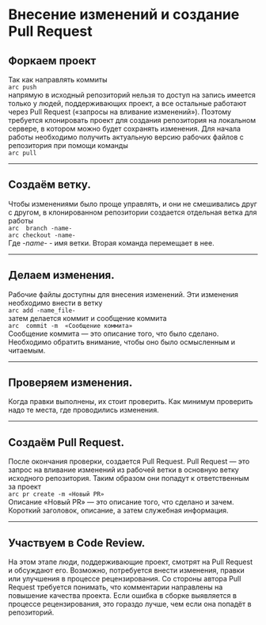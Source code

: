 ﻿# Внесение изменений и создание Pull Request

## Форкаем проект

Так как направлять коммиты<br> ```arc push```<br>напрямую в исходный репозиторий нельзя то доступ на запись имеется только у людей, поддерживающих проект, а все остальные работают через Pull Request («запросы на вливание изменений»).
Поэтому требуется клонировать проект для создания репозитория на локальном сервере, в котором можно будет сохранять изменения.
Для начала работы необходимо получить актуальную версию рабочих файлов с репозитория при помощи команды<br>```arc pull```

***

## Создаём ветку.

Чтобы изменениями было проще управлять, и они не смешивались друг с другом, в клонированном репозитории создается отдельная ветка для работы<br>```arc  branch -name-```<br>```arc checkout -name-```<br>Где *-name-* - имя ветки. Вторая команда перемещает в нее.

***

## Делаем изменения.

Рабочие файлы доступны для внесения изменений.
Эти изменения необходимо внести в ветку<br>```arc add -name_file-```<br>затем делается коммит и сообщение коммита<br>```arc  commit -m  «Сообщение коммита»```<br>Сообщение коммита — это описание того, что было сделано. Необходимо обратить внимание, чтобы оно было осмысленным и читаемым.

***

## Проверяем изменения.

Когда правки выполнены, их стоит проверить. Как минимум проверить надо те места, где проводились изменения.

***

## Создаём Pull  Request.

После окончания проверки, создается Pull Request. Pull Request — это запрос на вливание изменений из рабочей ветки в основную ветку исходного репозитория. Таким образом они попадут к ответственным за проект<br>```arc pr create -m «Новый PR»```<br>Описание «Новый PR» — это описание того,  что сделано и зачем. Короткий заголовок, описание, а затем служебная информация.

***

## Участвуем в Code Review.

На этом этапе люди,  поддерживающие проект,  смотрят на Pull Request и обсуждают его. Возможно, потребуется внести изменения, правки или улучшения в процессе рецензирования.
Со стороны автора Pull Request требуется понимать, что комментарии направлены на повышение качества проекта. Если ошибка в сборке выявляется в процессе рецензирования, это гораздо лучше, чем если она попадёт в репозиторий.
